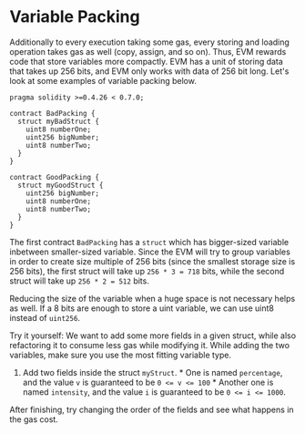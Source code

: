 # Variable Packing

Additionally to every execution taking some gas, every storing and loading operation takes gas as well (copy, assign, and so on). Thus, EVM rewards code that store variables more compactly. EVM has a unit of storing data that takes up 256 bits, and EVM only works with data of 256 bit long. Let's look at some examples of variable packing below.

```
pragma solidity >=0.4.26 < 0.7.0;

contract BadPacking {
  struct myBadStruct {
    uint8 numberOne;
    uint256 bigNumber;
    uint8 numberTwo;
  }
}

contract GoodPacking {
  struct myGoodStruct {
    uint256 bigNumber;
    uint8 numberOne;
    uint8 numberTwo;
  }
}
```

The first contract `BadPacking` has a `struct` which has bigger-sized variable inbetween smaller-sized variable. Since the EVM will try to group variables in order to create size multiple of 256 bits (since the smallest storage size is 256 bits), the first struct will take up `256 * 3 = 718` bits, while the second struct will take up `256 * 2 = 512` bits.

Reducing the size of the variable when a huge space is not necessary helps as well. If a 8 bits are enough to store a uint variable, we can use uint8 instead of `uint256`.

Try it yourself:
We want to add some more fields in a given struct, while also refactoring it to consume less gas while modifying it. While adding the two variables, make sure you use the most fitting variable type.
  1. Add two fields inside the struct `myStruct`.
    * One is named `percentage`, and the value `v` is guaranteed to be `0 <= v <= 100`
    * Another one is named `intensity`, and the value `i` is guaranteed to be `0 <= i <= 1000`.

After finishing, try changing the order of the fields and see what happens in the gas cost.

